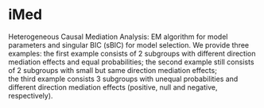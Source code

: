 # iMed
Heterogeneous Causal Mediation Analysis: EM algorithm for model parameters and singular BIC (sBIC) for model selection.
We provide three examples: the first example consists of 2 subgroups with different direction mediation effects and equal probabilities; 
the second example still consists of 2 subgroups with small but same direction mediation effects;  
the third example consists 3 subgroups with unequal probabilities and different direction mediation effects (positive, null and negative, respectively).
